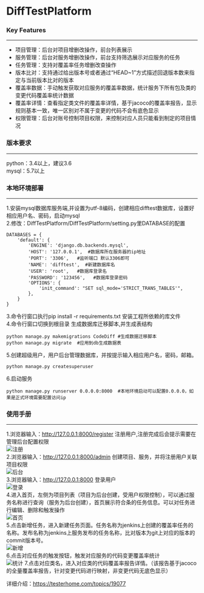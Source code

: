 # DiffTestPlatform

### Key Features
***
- 项目管理：后台对项目增删改操作，前台列表展示
- 服务管理：后台对服务增删改操作，前台支持筛选展示对应服务的任务
- 任务管理：支持对覆盖率任务增删改查操作
- 版本比对：支持通过给出版本号或者通过“HEAD~1”方式描述回退版本数来指定与当前版本比对的版本
- 覆盖率数据：手动触发获取对应服务的覆盖率数据，统计服务下所有包及类的变更代码覆盖率统计数据
- 覆盖率详情：查看指定类文件的覆盖率详情，基于jacoco的覆盖率报告，显示规则基本一致，唯一区别对不属于变更的代码不会有底色显示
- 权限管理：后台对账号控制项目权限，来控制对应人员只能看到制定的项目情况

### 版本要求
***
python：3.4以上，建议3.6  
mysql：5.7以上

### 本地环境部署
***
1.安装mysql数据库服务端,并设置为utf-8编码，创建相应difftest数据库，设置好相应用户名、密码，启动mysql  
2.修改：DiffTestPlatform/DiffTestPlatform/setting.py里DATABASE的配置  
```
DATABASES = {
    'default': {
        'ENGINE': 'django.db.backends.mysql',
        'HOST': '127.0.0.1',  #数据库所在服务器的ip地址
        'PORT': '3306',   #监听端口 默认3306即可
        'NAME': 'difftest',  #新建数据库名
        'USER': 'root',   #数据库登录名
        'PASSWORD': '123456',   #数据库登录密码
        'OPTIONS': {
            'init_command': "SET sql_mode='STRICT_TRANS_TABLES'",
        },
    }
}
```  
3.命令行窗口执行pip install -r requirements.txt 安装工程所依赖的库文件  
4.命令行窗口切换到根目录 生成数据库迁移脚本,并生成表结构
```
python manage.py makemigrations CodeDiff #生成数据迁移脚本
python manage.py migrate  #应用到db生成数据表
```
5.创建超级用户，用户后台管理数据库，并按提示输入相应用户名，密码，邮箱。
```
python manage.py createsuperuser
```
6.启动服务
```
python manage.py runserver 0.0.0.0:8000  #本地环境启动可以配置0.0.0.0，如果是正式环境需要配置访问ip
```

### 使用手册
***
1.浏览器输入：http://127.0.0.1:8000/register 注册用户,注册完成后会提示需要在管理后台配置权限  
![注册](img/register.png)  
2.浏览器输入：http://127.0.0.1:8000/admin 创建项目、服务，并将注册用户关联项目权限  
![后台](img/houtai.png)  
3.浏览器输入：http://127.0.0.1:8000 登录用户  
![登录](img/login.png)  
4.进入首页，左侧为项目列表（项目为后台创建，受用户权限控制），可以通过服务名称进行查询（服务为后台创建），首页展示符合条的任务信息。可以对任务进行编辑、删除和触发操作  
![首页](img/shouye.png)  
5.点击新增任务，进入新建任务页面。任务名称为jenkins上创建的覆盖率任务的名称。发布名称为jenkins上服务发布的任务名称，比对版本为git上对应的版本的commit版本号。  
![新增](img/add.png)  
6.点击对应任务的触发按钮，触发对应服务的代码变更覆盖率统计  
![统计](img/tongji.png)
7.点击对应类名，进入对应类的代码覆盖率报告详情。（该报告基于jacoco的全量覆盖率报告，针对变更代码进行映射，非变更代码无底色显示）  


详细介绍：https://testerhome.com/topics/19077
